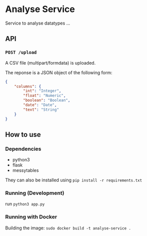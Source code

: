 # Analyse Service

Service to analyse datatypes ...

## API

### `POST /upload`

A CSV file (multipart/formdata) is uploaded.

The reponse is a JSON object of the following form:

```JSON
{
    "columns": {
        "int": "Integer",
        "float": "Numeric", 
        "boolean": "Boolean", 
        "date": "Date", 
        "text": "String"
    }
}
```

## How to use 
### Dependencies 
* python3 
* flask
* messytables 

They can also be installed using `pip install -r requirements.txt`

### Running (Development)
run `python3 app.py`

### Running with Docker

Building the image: `sudo docker build -t analyse-service .`